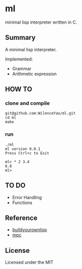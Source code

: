 # ml

minimal lisp interpreter written in C.

## Summary
A minimal lisp interpreter.

Implemented:
 * Grammar
 * Arithmetic expression


## HOW TO
### clone and compile

```
git@github.com:WilenceYao/ml.git
cd ml
make
```

### run

```
./ml
ml version 0.0.1
Press Ctrl+c to Exit

ml> * 2 3.4
6.8
ml>
```

## TO DO
 * Error Handling
 * Functions

## Reference
 * [buildyourownlisp](http://www.buildyourownlisp.com/contents)
 * [mpc](https://github.com/orangeduck/mpc)

## License
Licensed under the MIT
